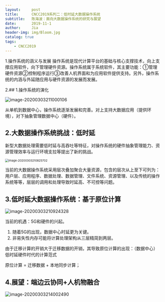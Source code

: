 ```yaml
---
layout:     post
title:      CNCC2019系列二：低时延大数据操作系统
subtitle:   陈海波：面向大数据操作系统的研究与展望
date:       2019-11-1
author:     Jia
header-img: img/Bloom.jpg
catalog: true
tags:
    - CNCC2019
---
```


1.操作系统的涵义与发展
操作系统是现代计算平台的基础与核心支撑技术，向上支撑应用软件，向下管理硬件资源。操作系统属于系统软件，其主要功能：①管理硬件资源②控制程序运行③改善人机界面和为应用软件提供支持。另外，操作系统的内涵与外延随应用与硬件资源的发展而发展。

2.## 1.操作系统的演化

![image-20200303211000106](C:\Users\JingnanJia\AppData\Roaming\Typora\typora-user-images\image-20200303211000106.png)

从单机到数据中心，操作系统逐渐发展和完善。对上支持大数据应用（提供环境），对下抽象管理数据中心（硬件）。

## 2.大数据操作系统挑战：低时延

新型大数据处理需要低时延与高吞吐等特征，对操作系统的硬件抽象管理能力、资源管理效率与运行环境支拉等提出了新的挑战。

<img src="C:\Users\JingnanJia\AppData\Roaming\Typora\typora-user-images\image-20200303210825702.png" alt="image-20200303210825702" style="zoom:67%;" />

当前的大数据操作系统采用层次叠加聚合大量资源，包含的层次从上至下可列为：用户层、应用程序、数据处理、数据管理、文件系统、资源管理、以及传统的操作系统等等，层层的调用和处理导致时延高、不可控等问题。

## 3.低时延大数据操作系统：基于原位计算

![image-20200303210924328](C:\Users\JingnanJia\AppData\Roaming\Typora\typora-user-images\image-20200303210924328.png)

当前的机遇：5G和硬件的兴起。

1. 随着5G的出现，数据中心时延更为关键。
2. 非易失性内存可能将计算处理架构从三层精简到两层。

由于迁移计算的开销大于迁移数据的开销，其导致原位计算的出现：（数据中心）低时延硬件时代的计算范式

原位计算 = 迁移数据 + 本地同步计算；

## 4.展望：端边云协同+人机物融合

![image-20200303214002490](C:\Users\JingnanJia\AppData\Roaming\Typora\typora-user-images\image-20200303214002490.png)

